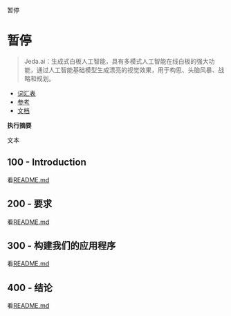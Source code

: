 暂停

# 暂停

> Jeda.ai：生成式白板人工智能，具有多模式人工智能在线白板的强大功能，通过人工智能基础模型生成漂亮的视觉效果，用于构思、头脑风暴、战略和规划。

-   [词汇表](./GLOSSARY.md)
-   [参考](./REFERENCES.md)
-   [文档](./DOCUMENTATION.md)

**执行摘要**

文本

## 100 - Introduction

看[README.md](./100/README.md)

## 200 - 要求

看[README.md](./200/README.md)

## 300 - 构建我们的应用程序

看[README.md](./300/README.md)

## 400 - 结论

看[README.md](./400/README.md)
